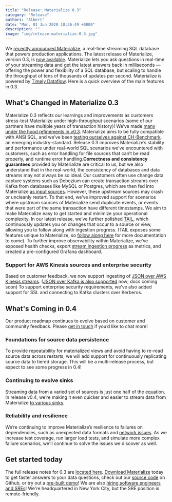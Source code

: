 ```yaml
---
title: "Release: Materialize 0.3"
category: "Release"
authors: "Albert"
date: "Mon, 01 Jun 2020 18:36:49 +0000"
description: ""
image: "img/release-materialize-0-3.jpg"
---
```


We [recently announced Materialize](https://materialize.io/blog-introduction/), a real-time streaming SQL database that powers production applications. The latest release of Materialize, version 0.3, is [now available](https://materialize.io/download/). Materialize lets you ask questions in real-time of your streaming data and get the latest answers back in milliseconds — offering the power and flexibility of a SQL database, but scaling to handle the throughput of tens of thousands of updates per second. Materialize is powered by [Timely Dataflow](https://github.com/TimelyDataflow/timely-dataflow). Here is a quick overview of the main features in 0.3.

## **What's Changed in Materialize 0.3**

Materialize 0.3 reflects our learnings and improvements as customers stress-test Materialize under high-throughput scenarios (some of our partners have multiple years of transaction history)! We’ve made [many under the hood refinements in v0.3](https://materialize.io/docs/release-notes/#022-rarr-030). Materialize aims to be fully compatible with ANSI SQL, and we’ve been [testing ourselves against CH-Benchmark](https://materialize.io/docs/demos/business-intelligence/), an emerging industry-standard. Release 0.3 improves Materialize’s stability and performance under real-world SQL scenarios we’ve encountered with customers, such as error handling for file sources that can’t be read properly, and runtime error handling.**Correctness and consistency guarantees** provided by Materialize are critical to us, but we also understand that in the real-world, the consistency of databases and data streams may not always be so ideal. Our customers often use change data capture systems such as Debezium can create transaction streams over Kafka from databases like MySQL or Postgres, which are then fed into Materialize [as input sources](https://materialize.io/docs/sql/create-source/). However, these upstream sources may crash or uncleanly restart. To that end, we’ve improved support for scenarios where upstream sources of Materialize send duplicate events, or events that were part of the same transaction have different timestamps. We aim to make Materialize easy to get started and minimize your operational complexity. In our latest release, we’ve further polished [TAIL](https://materialize.io/docs/sql/tail/#main), which continuously updates you on changes that occur to a source or view, allowing you to follow along with ingestion progress. (TAIL exposes some features unique to Materialize, so [follow along here](https://github.com/MaterializeInc/materialize/issues/2919) for more documentation to come). To further improve observability within Materialize, we’ve exposed health checks, export [stream ingestion progress](https://materialize.io/docs/monitoring/) as metrics, and created a pre-configured Grafana dashboard.

### Support for AWS Kinesis sources and enterprise security

Based on customer feedback, we now support ingesting of [JSON over AWS Kinesis streams](https://materialize.io/docs/sql/create-source/json-kinesis/). ([JSON over Kafka is also supported](https://github.com/MaterializeInc/materialize/issues/3176) now; docs coming soon) To support enterprise security requirements, we’ve also added support for SSL and connecting to Kafka clusters over Kerberos.

## **What's Coming in 0.4**

Our product roadmap continues to evolve based on customer and community feedback. Please [get in touch](mailto:sales@materialize.io) if you’d like to chat more!

### Foundations for source data persistence

To provide repeatability for materialized views and avoid having to re-read source data across restarts, we will add support for continuously replicating source data to tiered storage. This will be a multi-release process, but expect to see some progress in 0.4!

### Continuing to evolve sinks

Streaming data from a varied set of sources is just one half of the equation. In release v0.4, we’re making it even quicker and easier to stream data from Materialize [to various sinks](https://github.com/MaterializeInc/materialize/issues/2957).

### Reliability and resilience

We’re continuing to improve Materialize’s resilience to failures on dependencies, such as unexpected data formats and [network issues](https://github.com/MaterializeInc/materialize/issues/2089). As we increase test coverage, run larger load tests, and simulate more complex failure scenarios, we'll continue to solve the issues we discover as well.

## **Get started today**

The full release notes for 0.3 are [located here](https://materialize.io/docs/release-notes/#v030). [Download Materialize](https://materialize.io/download/) today to get faster answers to your data questions, check out our [source code](https://github.com/materializeinc/materialize) on Github, or try out a [pre-built demo](https://materialize.io/docs/demos/business-intelligence/)! We are also [hiring software engineers and SREs](https://materialize.io/careers/)! We're headquartered in New York City, but the SRE position is remote-friendly.